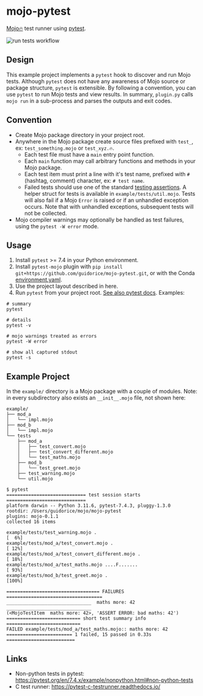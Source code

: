 # mojo-pytest

[Mojo🔥](https://github.com/modularml/mojo)  test runner using [pytest](https://docs.pytest.org).

![run tests workflow](https://github.com/github/docs/actions/workflows/test.yml/badge.svg)

## Design

This example project implements a `pytest` hook to discover and run Mojo tests. Although `pytest` does not have any
awareness of Mojo source or package structure, `pytest` is extensible. By following a convention, you can use `pytest`
to run Mojo tests and view results. In summary, `plugin.py` calls `mojo run` in a sub-process and parses the outputs
and exit codes.

## Convention

- Create Mojo package directory in your project root.
- Anywhere in the Mojo package create source files prefixed with `test_`, ex: `test_something.mojo` or `test_xyz.🔥`.
  - Each test file must have a `main` entry point function.
  - Each `main` function may call arbitrary functions and methods in your Mojo package.
  - Each test item must print a line with it's test name, prefixed with `#` (hashtag, comment) character, ex:
    `# test name`.
  - Failed tests should use one of the standard
    [testing assertions](https://docs.modular.com/mojo/stdlib/testing/testing.html).
    A helper struct for tests is available in `example/tests/util.mojo`. Tests will also fail if a Mojo `Error` is
    raised or if an unhandled exception occurs. Note that with unhandled exceptions, subsequent tests will not be
    collected.
- Mojo compiler warnings may optionally be handled as test failures, using the `pytest -W error` mode.

## Usage

1. Install `pytest` >= 7.4 in your Python environment.
2. Install `pytest-mojo` plugin with  `pip install git+https://github.com/guidorice/mojo-pytest.git`, or with the Conda
  [environment.yaml](./environment.yaml).
3. Use the project layout described in here.
4. Run `pytest` from your project root. [See also pytest docs](https://docs.pytest.org). Examples:

```shell
# summary
pytest

# details
pytest -v

# mojo warnings treated as errors
pytest -W error

# show all captured stdout
pytest -s

```

## Example Project

In the `example/` directory is a Mojo package with a couple of modules. Note: in every subdirectory also exists an
`__init__.mojo` file, not shown here:

```shell
example/
├── mod_a
│   └── impl.mojo
├── mod_b
│   └── impl.mojo
└── tests
    ├── mod_a
    │   ├── test_convert.mojo
    │   ├── test_convert_different.mojo
    │   └── test_maths.mojo
    ├── mod_b
    │   └── test_greet.mojo
    ├── test_warning.mojo
    └── util.mojo
```

```text
$ pytest
============================= test session starts =============================
platform darwin -- Python 3.11.6, pytest-7.4.3, pluggy-1.3.0
rootdir: /Users/guidorice/mojo/mojo-pytest
plugins: mojo-0.1.1
collected 16 items                                                            

example/tests/test_warning.mojo .                                       [  6%]
example/tests/mod_a/test_convert.mojo .                                 [ 12%]
example/tests/mod_a/test_convert_different.mojo .                       [ 18%]
example/tests/mod_a/test_maths.mojo ....F.......                        [ 93%]
example/tests/mod_b/test_greet.mojo .                                   [100%]

================================== FAILURES ===================================
_______________________________  maths more: 42 _______________________________
(<MojoTestItem  maths more: 42>, 'ASSERT ERROR: bad maths: 42')
=========================== short test summary info ===========================
FAILED example/tests/mod_a/test_maths.mojo:: maths more: 42
======================== 1 failed, 15 passed in 0.33s =========================
```

## Links

- Non-python tests in pytest:  https://pytest.org/en/7.4.x/example/nonpython.html#non-python-tests
- C test runner: https://pytest-c-testrunner.readthedocs.io/
